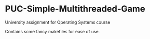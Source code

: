 # PUC-Simple-Multithreaded-Game
University assignment for Operating Systems course

Contains some fancy makefiles for ease of use.
